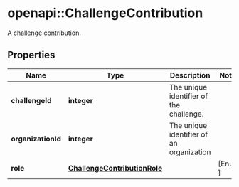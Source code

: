 # openapi::ChallengeContribution

A challenge contribution.

## Properties
Name | Type | Description | Notes
------------ | ------------- | ------------- | -------------
**challengeId** | **integer** | The unique identifier of the challenge. | 
**organizationId** | **integer** | The unique identifier of an organization | 
**role** | [**ChallengeContributionRole**](ChallengeContributionRole.md) |  | [Enum: ] 


